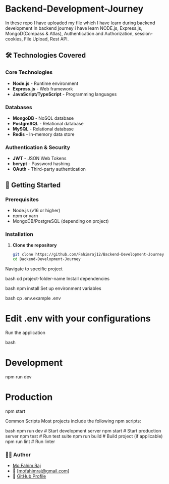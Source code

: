 # Backend-Development-Journey
In these repo I have uploaded  my file which I have learn during backend development
In backend journey i have learn NODE.js, Express.js, MongoD(Compass & Atlas), Authentication and Authorization, session-cookies, File Upload, Rest API.

## 🛠️ Technologies Covered

### Core Technologies
- **Node.js** - Runtime environment
- **Express.js** - Web framework
- **JavaScript/TypeScript** - Programming languages

### Databases
- **MongoDB** - NoSQL database
- **PostgreSQL** - Relational database
- **MySQL** - Relational database
- **Redis** - In-memory data store

### Authentication & Security
- **JWT** - JSON Web Tokens
- **bcrypt** - Password hashing
- **OAuth** - Third-party authentication

## 🚀 Getting Started

### Prerequisites
- Node.js (v16 or higher)
- npm or yarn
- MongoDB/PostgreSQL (depending on project)

### Installation

1. **Clone the repository**
   ```bash
   git clone https://github.com/Fahimraj12/Backend-Development-Journey.git
   cd Backend-Development-Journey
Navigate to specific project

bash
cd project-folder-name
Install dependencies

bash
npm install
Set up environment variables

bash
cp .env.example .env
# Edit .env with your configurations
Run the application

bash
# Development
npm run dev

# Production
npm start

Common Scripts
Most projects include the following npm scripts:

bash
npm run dev      # Start development server
npm start        # Start production server
npm test         # Run test suite
npm run build    # Build project (if applicable)
npm run lint     # Run linter

### 👨‍💻 Author
- [Mo Fahim Raj](https://www.linkedin.com/in/mo-fahim-raj-175b9b304/)
- 📧 [mofahimraj@gmail.com]
- 🔗 [GitHub Profile](https://github.com/Fahimraj12)
